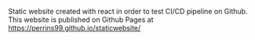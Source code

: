 Static website created with react in order to test CI/CD pipeline on Github.
This website is published on Github Pages at https://perrins99.github.io/staticwebsite/
